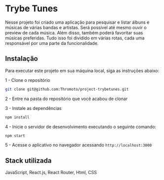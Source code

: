 # Trybe Tunes

Nesse projeto foi criado uma aplicação para pesquisar e listar álbuns e músicas de várias bandas e artistas. Será possível até mesmo ouvir o preview de cada música. Além disso, também poderá favoritar suas músicas preferidas. Tudo isso foi dividido em várias rotas, cada uma responsável por uma parte da funcionalidade.


## Instalação

Para executar este projeto em sua máquina local, siga as instruções abaixo:

1 - Clone o repositório

```bash
git clone git@github.com:Thromoto/project-trybetunes.git
```

2 - Entre na pasta do repositório que você acabou de clonar

3 - Instale as dependências

```bash
npm install
```

4 - Inicie o servidor de desenvolvimento executando o seguinte comando:

```bash
npm start
```

5 - Acesse o aplicativo no navegador acessando ```http://localhost:3000```

## Stack utilizada

JavaScript, React.js, React Router, Html, CSS
